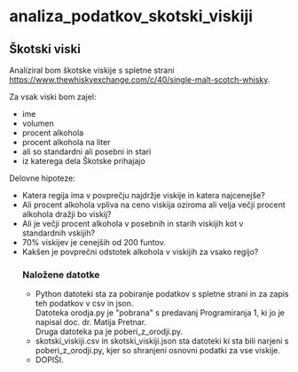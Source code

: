 # analiza_podatkov_skotski_viskiji

<h2>Škotski viski</h2>

Analiziral bom škotske viskije s spletne strani https://www.thewhiskyexchange.com/c/40/single-malt-scotch-whisky.

Za vsak viski bom zajel:<ul>
  <li>ime</li>
  <li>volumen</li>
  <li>procent alkohola</li>
  <li>procent alkohola na liter</li>
  <li>ali so standardni ali posebni in stari</li>
  <li>iz katerega dela Škotske prihajajo</li>
  </ul>
  Delovne hipoteze:<ul>
  <li>Katera regija ima v povprečju najdržje viskije in katera najcenejše?</li>
  <li>Ali procent alkohola vpliva na ceno viskija oziroma ali velja večji procent alkohola dražji bo viskij?</li>
  <li>Ali je večji procent alkohola v posebnih in starih viskijih kot v standardnih vskijih?</li>
  <li>70% viskijev je cenejših od 200 funtov.</li>
  <li>Kakšen je povprečni odstotek alkohola v viskijih za vsako regijo?</li>
<h3>Naložene datotke</h3><ul>
  <li>Python datoteki sta za pobiranje podatkov s spletne strani in za zapis teh podatkov v csv in json.<br>
    Datoteka orodja.py je "pobrana" s predavanj Programiranja 1,  ki jo je napisal doc. dr. Matija Pretnar.<br>
    Druga datoteka pa je poberi_z_orodji.py.</li>
  <li>skotski_viskiji.csv in skotski_viskiji.json sta datoteki ki sta bili narjeni s poberi_z_orodji.py, kjer so shranjeni osnovni podatki za vse viskije.</li>
  <li>DOPIŠI.</li>
  </ul>
